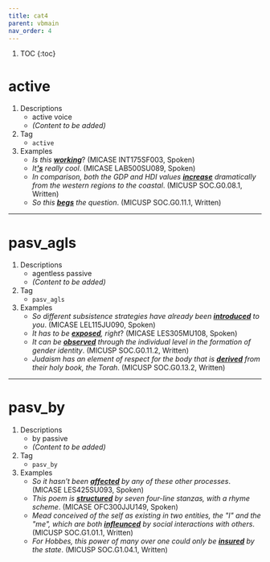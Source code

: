 ```yaml
---
title: cat4
parent: vbmain
nav_order: 4
---
```

1. TOC
{:toc}

# active

1. Descriptions
    - active voice
    - *(Content to be added)*
2. Tag
    - `active`
3. Examples
    - *Is this <ins>**working**</ins>*? (MICASE INT175SF003, Spoken)
    - *It<ins>**'s**</ins> really cool*. (MICASE LAB500SU089, Spoken) 
    - *In comparison, both the GDP and HDI values <ins>**increase**</ins> dramatically from the western regions to the coastal*. (MICUSP SOC.G0.08.1, Written)
    - *So this <ins>**begs**</ins> the question*. (MICUSP SOC.G0.11.1, Written)

---

# pasv_agls

1. Descriptions
    - agentless passive
    - *(Content to be added)*
2. Tag
    - `pasv_agls`
3. Examples
    - *So different subsistence strategies have already been <ins>**introduced**</ins> to you*. (MICASE LEL115JU090, Spoken)
    - *It has to be <ins>**exposed**</ins>, right*? (MICASE LES305MU108, Spoken)
    - *It can be <ins>**observed**</ins> through the individual level in the formation of gender identity*. (MICUSP SOC.G0.11.2, Written)
    - *Judaism has an element of respect for the body that is **<ins>derived</ins>** from their holy book, the Torah*. (MICUSP SOC.G0.13.2, Written)
---

# pasv_by

1. Descriptions
    - by passive
    - *(Content to be added)*
2. Tag
    - `pasv_by`
3. Examples
    - *So it hasn't been <ins>**affected**</ins> by any of these other processes*. (MICASE LES425SU093, Spoken)
    - *This poem is <ins>**structured**</ins> by seven four-line stanzas, with a rhyme scheme*. (MICASE OFC300JJU149, Spoken)
    - *Mead conceived of the self as existing in two entities, the "I" and the "me", which are both <ins>**infleunced**</ins> by social interactions with others*. (MICUSP SOC.G1.01.1, Written)
    - *For Hobbes, this power of many over one could only be <ins>**insured**</ins> by the state*. (MICUSP SOC.G1.04.1, Written)

